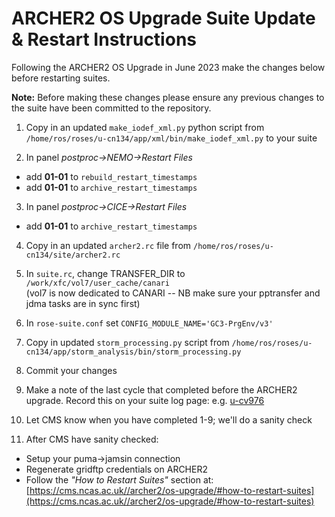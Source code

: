 # ARCHER2 OS Upgrade Suite Update & Restart Instructions

Following the ARCHER2 OS Upgrade in June 2023 make the changes below before restarting suites.

**Note:** Before making these changes please ensure any previous changes to the suite have been committed to the repository.

1. Copy in an updated `make_iodef_xml.py` python script from  `/home/ros/roses/u-cn134/app/xml/bin/make_iodef_xml.py` to your suite
  
2. In panel *postproc->NEMO->Restart Files*
  * add **01-01** to `rebuild_restart_timestamps`
  * add **01-01** to `archive_restart_timestamps`

3. In panel *postproc->CICE->Restart Files*
  * add **01-01** to `archive_restart_timestamps`

4. Copy in an updated `archer2.rc` file from `/home/ros/roses/u-cn134/site/archer2.rc`
  
5. In `suite.rc`, change TRANSFER_DIR to `/work/xfc/vol7/user_cache/canari` \
  (vol7 is now dedicated to CANARI   -- NB make sure your pptransfer and jdma tasks are in sync first)

6. In `rose-suite.conf` set `CONFIG_MODULE_NAME='GC3-PrgEnv/v3'`
  
7. Copy in updated `storm_processing.py` script from  `/home/ros/roses/u-cn134/app/storm_analysis/bin/storm_processing.py`
  
8. Commit your changes

9. Make a note of the last cycle that completed before the ARCHER2 upgrade.  Record this on your suite log page:  e.g. [u-cv976](https://ncas-cms.github.io/canari/u-cv976)
  
10. Let CMS know when you have completed 1-9; we'll do a sanity check

11. After CMS have sanity checked:
  * Setup your puma->jamsin connection
  * Regenerate gridftp credentials on ARCHER2
  * Follow the *"How to Restart Suites"* section at: [https://cms.ncas.ac.uk//archer2/os-upgrade/#how-to-restart-suites](https://cms.ncas.ac.uk//archer2/os-upgrade/#how-to-restart-suites)
